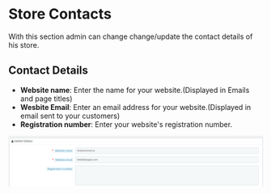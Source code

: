 # Store Contacts

With this section admin can change change/update the contact details of his store.

## Contact Details

- **Website name**: Enter the name for your website.(Displayed in Emails and page titles)
- **Wesbite Email**: Enter an email address for your website.(Displayed in email sent to your customers)
- **Registration number**: Enter your website's registration number.

![store contacts!](./Store-Contacts.png)

